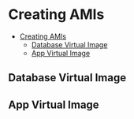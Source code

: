 # Creating AMIs

- [Creating AMIs](#creating-amis)
  - [Database Virtual Image](#database-virtual-image)
  - [App Virtual Image](#app-virtual-image)

## Database Virtual Image

## App Virtual Image